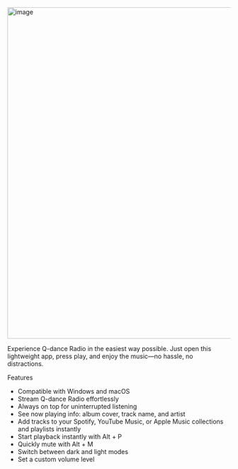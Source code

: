 <img width="1090" height="746" alt="image" src="https://github.com/user-attachments/assets/09f32a3f-02bb-4c84-997e-838839e0f32e" />

Experience Q-dance Radio in the easiest way possible. Just open this lightweight app, press play, and enjoy the music—no hassle, no distractions.

Features
- Compatible with Windows and macOS
- Stream Q-dance Radio effortlessly
- Always on top for uninterrupted listening
- See now playing info: album cover, track name, and artist
- Add tracks to your Spotify, YouTube Music, or Apple Music collections and playlists instantly
- Start playback instantly with Alt + P
- Quickly mute with Alt + M
- Switch between dark and light modes
- Set a custom volume level
